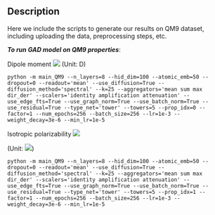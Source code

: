 ## Description 
Here we include the scripts to generate our results on QM9 dataset, including uploading the data, preprocessing steps, etc. 

***To run GAD model on QM9 properties***:

Dipole moment <img src="https://render.githubusercontent.com/render/math?math=\mu"> (Unit: D)

```
python -m main_QM9 --n_layers=8 --hid_dim=100 --atomic_emb=50 --dropout=0 --readout='mean' --use_diffusion=True --diffusion_method='spectral' --k=25 --aggregators='mean sum max dir_der' --scalers='identity amplification attenuation' --use_edge_fts=True --use_graph_norm=True --use_batch_norm=True --use_residual=True --type_net='tower' --towers=5 --prop_idx=0 --factor=1 --num_epochs=256 --batch_size=256 --lr=1e-3 --weight_decay=3e-6 --min_lr=1e-5
```

Isotropic polarizability <img src="https://render.githubusercontent.com/render/math?math=\alpha"> 

(Unit: <img src="https://render.githubusercontent.com/render/math?math=a_{0}^5">)
```
python -m main_QM9 --n_layers=8 --hid_dim=100 --atomic_emb=50 --dropout=0 --readout='mean' --use_diffusion=True --diffusion_method='spectral' --k=25 --aggregators='mean sum max dir_der' --scalers='identity amplification attenuation' --use_edge_fts=True --use_graph_norm=True --use_batch_norm=True --use_residual=True --type_net='tower' --towers=5 --prop_idx=1 --factor=1 --num_epochs=256 --batch_size=256 --lr=1e-3 --weight_decay=3e-6 --min_lr=1e-5
```

